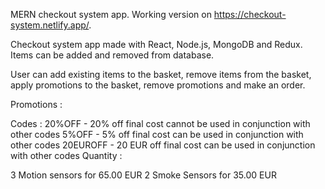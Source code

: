 MERN checkout system app. Working version on https://checkout-system.netlify.app/.

Checkout system app made with React, Node.js, MongoDB and Redux. Items can be added and removed from database.

User can add existing items to the basket, remove items from the basket, apply promotions to the basket, remove promotions and make an order.

Promotions :

Codes :
20%OFF - 20% off final cost cannot be used in conjunction with other codes
5%OFF - 5% off final cost can be used in conjunction with other codes
20EUROFF - 20 EUR off final cost can be used in conjunction with other codes
Quantity :

3 Motion sensors for 65.00 EUR
2 Smoke Sensors for 35.00 EUR

